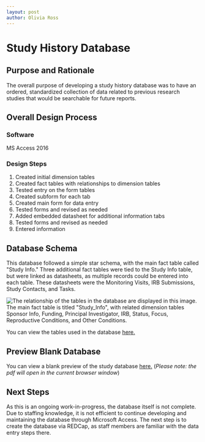 ```yaml
---
layout: post
author: Olivia Ross
---
```


# Study History Database

## Purpose and Rationale
The overall purpose of developing a study history database was to have an ordered, standardized collection of data related to previous research studies that would be searchable for future reports. 

## Overall Design Process
### Software
MS Access 2016

### Design Steps
1. Created initial dimension tables
2. Created fact tables with relationships to dimension tables
3. Tested entry on the form tables
4. Created subform for each tab
5. Created main form for data entry
6. Tested forms and revised as needed
7. Added embedded datasheet for additional information tabs
8. Tested forms and revised as needed
9. Entered information

## Database Schema
This database followed a simple star schema, with the main fact table called "Study Info." Three additional fact tables were tied to the Study Info table, but were linked as datasheets, as multiple records could be entered into each table. These datasheets were the Monitoring Visits, IRB Submissions, Study Contacts, and Tasks. 

![The relationship of the tables in the database are displayed in this image. The main fact table is titled "Study_Info", with related dimension tables Sponsor Info, Funding, Principal Investigator, IRB, Status, Focus, Reproductive Conditions, and Other Conditions.](https://github.com/liv4data/clinical_studies/blob/6f315887c3aedb49585a8937e70ef9cb486f7e80/Study%20History%20Database/relationships-in-database.png)

You can view the tables used in the database [here.](https://github.com/liv4data/clinical_studies/blob/6f315887c3aedb49585a8937e70ef9cb486f7e80/Study%20History%20Database/tables-used-in-database.md) 

## Preview Blank Database
You can view a blank preview of the study database [here.](https://github.com/liv4data/clinical_studies/blob/6f315887c3aedb49585a8937e70ef9cb486f7e80/Study%20History%20Database/preview-of-database.pdf) (_Please note: the pdf will open in the current browser window_)

## Next Steps
As this is an ongoing work-in-progress, the database itself is not complete. Due to staffing knowledge, it is not efficient to continue developing and maintaining the database through Microsoft Access. The next step is to create the database via REDCap, as staff members are familiar with the data entry steps there. 

